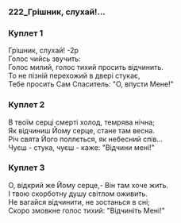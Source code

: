 ### 222_Грішник, слухай!...
### Куплет 1
Грішник, слухай! -2р<br/>Голос чийсь звучить:<br/>Голос милий, голос тихий просить відчинить.<br/>То не пізній перехожий в двері стукає,<br/>Тебе просить Сам Спаситель: "О, впусти Мене!"
### Куплет 2
В твоїм серці смерті холод, темрява нічна;<br/>Як відчиниш Йому серце, стане там весна.<br/>Річ свята Його поллється, як небесний спів...<br/>Чуєш - стука, чуєш - каже: "Відчини мені!"
### Куплет 3
О, відкрий же Йому серце,- Він там хоче жить.<br/>І твою скорботну душу світлом оживить.<br/>Не вагайся відчинити, не зостанься в сні;<br/>Скоро змовкне голос тихий: "Відчиніть Мені!"
